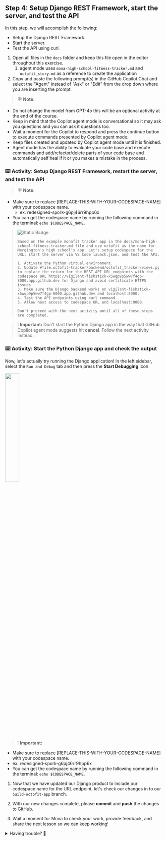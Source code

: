 ## Step 4: Setup Django REST Framework, start the server, and test the API

In this step, we will accomplish the following:

- Setup the Django REST Framework.
- Start the server.
- Test the API using curl.

1. Open all files in the `docs` folder and keep this file open in the editor throughout this exercise.
    1.  agent mode uses `mona-high-school-fitness-tracker.md` and `octofit_story.md` as a reference to create the application
2. Copy and paste the following prompt(s) in the GitHub Copilot Chat and select the "Agent" instead of "Ask" or "Edit" from the drop down where you are inserting the prompt.

> 🪧 **Note:** 
- Do not change the model from GPT-4o this will be an optional activity at the end of the course.
- Keep in mind that the Copilot agent mode is conversational so it may ask you questions and you can ask it questions too.
- Wait a moment for the Copilot to respond and press the continue button to execute commands presented by Copilot agent mode.
- Keep files created and updated by Copilot agent mode until it is finished.
- Agent mode has the ability to evaluate your code base and execute commands and add/refactor/delete parts of your code base and automatically self heal if it or you makes a mistake in the process.

### :keyboard: Activity: Setup Django REST Framework, restart the server, and test the API

> 🪧 **Note:** 
- Make sure to replace [REPLACE-THIS-WITH-YOUR-CODESPACE-NAME] with your codespace name.
  - ex. redesigned-spork-g6pj46rr9hpp6x
- You can get the codespace name by running the following command in the terminal: `echo $CODESPACE_NAME`.

> ![Static Badge](https://img.shields.io/badge/-Prompt-text?style=flat-square&logo=github%20copilot&labelColor=512a97&color=ecd8ff)
>
> ```prompt
>Based on the example monafit tracker app in the docs/mona-high-school-fitness-tracker.md file and use octofit as the name for Mergington's high school's app. Let's setup codespace for the URL, start the server via VS Code launch.json, and test the API.
> 
> 1. Activate the Python virtual environment.
> 2. Update #file:octofit-tracker/backend/octofit_tracker/views.py to replace the return for the REST API URL endpoints with the codespace URL https://vigilant-fishstick-x5wqp9p5ww7f4gp-8000.app.github.dev for Django and avoid certificate HTTPS issues.
> 3. Make sure the Django backend works on vigilant-fishstick-x5wqp9p5ww7f4gp-8000.app.github.dev and localhost:8000.
> 4. Test the API endpoints using curl command.
> 5. Allow host access to codespace URL and localhost:8000.
>
> Don't proceed with the next activity until all of these steps are completed.
>```

> ❕ **Important:** Don't start the Python Django app in the way that GitHub Copilot agent mode suggests hit **cancel**. Follow the next activity instead.

### :keyboard: Activity: Start the Python Django app and check the output
Now, let's actually try running the Django application! In the left sidebar, select the `Run and Debug` tab and then press the **Start Debugging** icon.

<img src="https://github.com/user-attachments/assets/baef4dfe-0751-45cb-9e16-8ff26ba9ff58" width=30% height=30%>

> ❕ **Important:**
- Make sure to replace [REPLACE-THIS-WITH-YOUR-CODESPACE-NAME] with your codespace name.
- ex. redesigned-spork-g6pj46rr9hpp6x
- You can get the codespace name by running the following command in the terminal: `echo $CODESPACE_NAME`.

1. Now that we have updated our Django product to include our codespace name for the URL endpoint,
   let's check our changes in to our `build-octofit-app` branch.

1. With our new changes complete, please **commit** and **push** the changes to GitHub.

1. Wait a moment for Mona to check your work, provide feedback, and share the next lesson so we can keep working!

<details>
<summary>Having trouble? 🤷</summary><br/>

If you don't get feedback, here are some things to check:

- Make sure your commit changes were made for the following files to the branch `build-octofit-app` and pushed/synchronized to GitHub:
  - `octofit-tracker/backend/octofit_tracker/settings.py`
  - `octofit-tracker/backend/octofit_tracker/views.py`
- If Mona found a mistake, simply make a correction and push your changes again. Mona will check your work as many times as needed.

</details>
